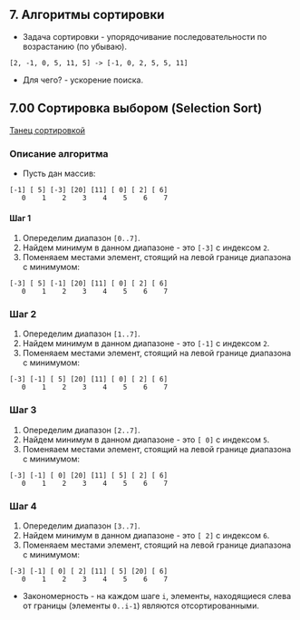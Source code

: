 ## 7. Алгоритмы сортировки

* Задача сортировки - упорядочивание последовательности по возрастанию (по убываю).

```
[2, -1, 0, 5, 11, 5] -> [-1, 0, 2, 5, 5, 11]
```

* Для чего? - ускорение поиска.

## 7.00 Сортировка выбором (Selection Sort)

[Танец сортировкой](https://www.youtube.com/watch?v=Ns4TPTC8whw)

### Описание алгоритма

* Пусть дан массив:

```
[-1] [ 5] [-3] [20] [11] [ 0] [ 2] [ 6]
   0    1    2    3    4    5    6    7
```

#### Шаг 1

1. Опеределим диапазон `[0..7]`. 
2. Найдем минимум в данном диапазоне - это `[-3]` с индексом `2`.
3. Поменяаем местами элемент, стоящий на левой границе диапазона с минимумом:

```
[-3] [ 5] [-1] [20] [11] [ 0] [ 2] [ 6]
   0    1    2    3    4    5    6    7
```

### Шаг 2

1. Опеределим диапазон `[1..7]`. 
2. Найдем минимум в данном диапазоне - это `[-1]` с индексом `2`.
3. Поменяаем местами элемент, стоящий на левой границе диапазона с минимумом:

```
[-3] [-1] [ 5] [20] [11] [ 0] [ 2] [ 6]
   0    1    2    3    4    5    6    7
```

### Шаг 3

1. Опеределим диапазон `[2..7]`. 
2. Найдем минимум в данном диапазоне - это `[ 0]` с индексом `5`.
3. Поменяаем местами элемент, стоящий на левой границе диапазона с минимумом:

```
[-3] [-1] [ 0] [20] [11] [ 5] [ 2] [ 6]
   0    1    2    3    4    5    6    7
```

### Шаг 4

1. Опеределим диапазон `[3..7]`. 
2. Найдем минимум в данном диапазоне - это `[ 2]` с индексом `6`.
3. Поменяаем местами элемент, стоящий на левой границе диапазона с минимумом:

```
[-3] [-1] [ 0] [ 2] [11] [ 5] [20] [ 6]
   0    1    2    3    4    5    6    7
```

* Закономерность - на каждом шаге `i`, элементы, находящиеся слева от границы (элементы `0..i-1`) являются отсортированными.
